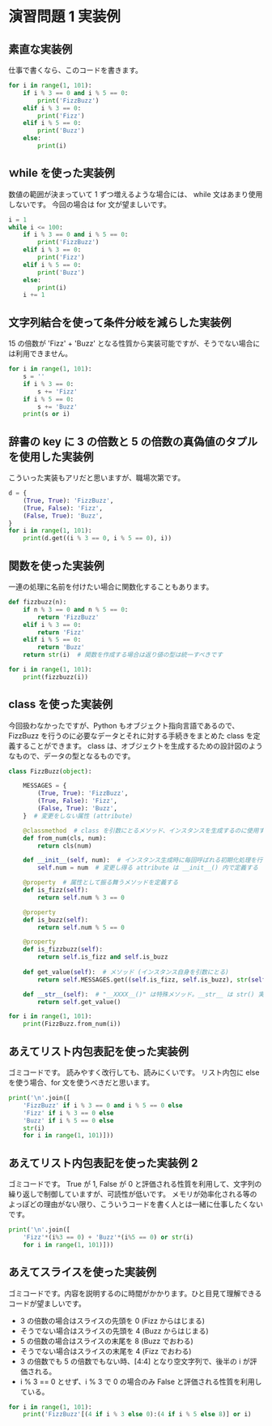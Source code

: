 # 演習問題 1 実装例

## 素直な実装例
仕事で書くなら、このコードを書きます。
```python
for i in range(1, 101):
    if i % 3 == 0 and i % 5 == 0:
        print('FizzBuzz')
    elif i % 3 == 0:
        print('Fizz')
    elif i % 5 == 0:
        print('Buzz')
    else:
        print(i)
```

## ｗhile を使った実装例
数値の範囲が決まっていて 1 ずつ増えるような場合には、 while 文はあまり使用しないです。
今回の場合は for 文が望ましいです。
```python
i = 1
while i <= 100:
    if i % 3 == 0 and i % 5 == 0:
        print('FizzBuzz')
    elif i % 3 == 0:
        print('Fizz')
    elif i % 5 == 0:
        print('Buzz')
    else:
        print(i)
    i += 1
```

## 文字列結合を使って条件分岐を減らした実装例
15 の倍数が 'Fizz' + 'Buzz' となる性質から実装可能ですが、そうでない場合には利用できません。
```python
for i in range(1, 101):
    s = ''
    if i % 3 == 0:
        s += 'Fizz'
    if i % 5 == 0:
        s += 'Buzz'
    print(s or i)
```

## 辞書の key に 3 の倍数と 5 の倍数の真偽値のタプルを使用した実装例
こういった実装もアリだと思いますが、職場次第です。
```python
d = {
    (True, True): 'FizzBuzz',
    (True, False): 'Fizz',
    (False, True): 'Buzz',
}
for i in range(1, 101):
    print(d.get((i % 3 == 0, i % 5 == 0), i))
```

## 関数を使った実装例
一連の処理に名前を付けたい場合に関数化することもあります。
```python
def fizzbuzz(n):
    if n % 3 == 0 and n % 5 == 0:
        return 'FizzBuzz'
    elif i % 3 == 0:
        return 'Fizz'
    elif i % 5 == 0:
        return 'Buzz'
    return str(i)  # 関数を作成する場合は返り値の型は統一すべきです

for i in range(1, 101):
    print(fizzbuzz(i))
```

## class を使った実装例
今回扱わなかったですが、Python もオブジェクト指向言語であるので、FizzBuzz を行うのに必要なデータとそれに対する手続きをまとめた class を定義することができます。
class は、オブジェクトを生成するための設計図のようなもので、データの型となるものです。
```python
class FizzBuzz(object):

    MESSAGES = {
        (True, True): 'FizzBuzz',
        (True, False): 'Fizz',
        (False, True): 'Buzz',
    }  # 変更をしない属性 (attribute)

    @classmethod  # class を引数にとるメソッド、インスタンスを生成するのに使用する場合がある
    def from_num(cls, num):
        return cls(num)

    def __init__(self, num):  # インスタンス生成時に毎回呼ばれる初期化処理を行うメソッド
        self.num = num  # 変更し得る attribute は __init__() 内で定義する

    @property  # 属性として振る舞うメソッドを定義する
    def is_fizz(self):
        return self.num % 3 == 0

    @property
    def is_buzz(self):
        return self.num % 5 == 0

    @property
    def is_fizzbuzz(self):
        return self.is_fizz and self.is_buzz
    
    def get_value(self):  # メソッド (インスタンス自身を引数にとる)
        return self.MESSAGES.get((self.is_fizz, self.is_buzz), str(self.num))

    def __str__(self):  # "__XXXX__()" は特殊メソッド。__str__ は str() 実行の際に呼び出される
        return self.get_value()

for i in range(1, 101):
    print(FizzBuzz.from_num(i))
```


## あえてリスト内包表記を使った実装例
ゴミコードです。
読みやすく改行しても、読みにくいです。
リスト内包に else を使う場合、for 文を使うべきだと思います。
```python
print('\n'.join([
    'FizzBuzz' if i % 3 == 0 and i % 5 == 0 else
    'Fizz' if i % 3 == 0 else
    'Buzz' if i % 5 == 0 else
    str(i)
    for i in range(1, 101)]))
```
## あえてリスト内包表記を使った実装例 2
ゴミコードです。
True が 1, False が 0 と評価される性質を利用して、文字列の繰り返しで制御していますが、可読性が低いです。
メモリが効率化される等のよっぽどの理由がない限り、こういうコードを書く人とは一緒に仕事したくないです。
```python
print('\n'.join([
    'Fizz'*(i%3 == 0) + 'Buzz'*(i%5 == 0) or str(i)
    for i in range(1, 101)]))
```

## あえてスライスを使った実装例
ゴミコードです。内容を説明するのに時間がかかります。ひと目見て理解できるコードが望ましいです。
* 3 の倍数の場合はスライスの先頭を 0 (Fizz からはじまる)
* そうでない場合はスライスの先頭を 4 (Buzz からはじまる)
* 5 の倍数の場合はスライスの末尾を 8 (Buzz でおわる)
* そうでない場合はスライスの末尾を 4 (Fizz でおわる)
* 3 の倍数でも 5 の倍数でもない時、[4:4] となり空文字列で、後半の i が評価される。
* i % 3 == 0 とせず、i % 3 で 0 の場合のみ False と評価される性質を利用している。
```python
for i in range(1, 101):
    print('FizzBuzz'[(4 if i % 3 else 0):(4 if i % 5 else 8)] or i)
```


